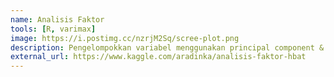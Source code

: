 ```yaml
---
name: Analisis Faktor
tools: [R, varimax]
image: https://i.postimg.cc/nzrjM2Sq/scree-plot.png
description: Pengelompokkan variabel menggunakan principal component & rotasi varimax
external_url: https://www.kaggle.com/aradinka/analisis-faktor-hbat
---
```

